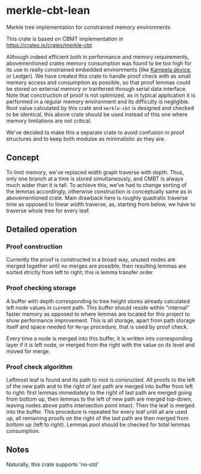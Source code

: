 # merkle-cbt-lean
Merkle tree implementation for constrained memory environments

This crate is based on CBMT implementation in https://crates.io/crates/merkle-cbt

Although indeed efficient both in performance and memory requirements, abovementioned crates memory consumption was found to be too high for its use in really constrained embedded environments (like [Kampela device](https://github.com/Kalapaja/kampela-firmware), or Ledger). We have created this crate to handle proof check with as small memory access and consumption as possible, so that proof lemmas could be stored on external memory or tranferred through serial data interface. Note that conctruction of proof is not optimized, as in typical application it is performed in a regular memory environment and its difficulty is negligible. Root value calculated by this crate and `merkle-cbt` is designed and checked to be identical, this above crate should be used instead of this one where memory limitations are not critical.

We've decided to make this a separate crate to avoid confusion in proof structures and to keep both modulse as minimalistic as they are.

## Concept

To limit memory, we've replaced width graph traverse with depth. Thus, only one branch at a time is stored simultaneously, and CMBT is always much wider than it is tall. To achieve this, we've had to change sorting of the lemmas accordingly, otherwise construction is conceptually same as in abovementioned crate. Main drawback here is roughly quadratic traverse time as opposed to linear width traverse, as, starting from below, we have to traverse whole tree for every leaf.

## Detailed operation

### Proof construction

Currently the proof is constructed in a broad way, unused nodes are merged together until no merges are possible; then resulting lemmas are sorted strictly from left to right; this is lemma transfer order.

### Proof checking storage

A buffer with depth corresponding to tree height stores already calculated left node values in current path. This buffer should reside within "internal" faster memory as opposed to where lemmas are located for this project to show performance improvement. This is all storage, apart from path storage itself and space needed for `Merge` procedure, that is used by proof check.

Every time a node is merged into this buffer, it is written into corresponding layer if it is left node, or merged from the right with the value on its level and moved for merge.

### Proof check algorithm

Leftmost leaf is found and its path to root is consructed. All proofs to the left of the new path and to the right of last path are merged into buffer from left to right: first lemmas immediately to the right of last path are merged going from bottom up, then lemmas to the left of new path are merged top-down, leaving nodes above paths intersection point intact. Then the leaf is merged into the buffer. This procedure is repeated for every leaf until all are used up, all remaining proofs on the right of the last path are then merged from bottom up (left to right). Lemmas pool should be checked for total lemmas consumption.

## Notes

Naturally, this crate supports 'no-std'
